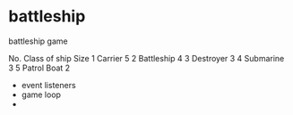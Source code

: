 # battleship
battleship game


No.	Class of ship	Size
1	Carrier	5
2	Battleship	4
3	Destroyer	3
4	Submarine	3
5	Patrol Boat	2


- event listeners
- game loop
- 